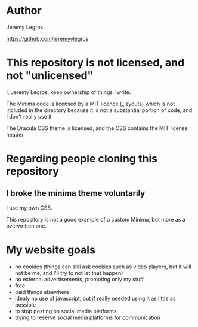 # Author

Jeremy Legros 

https://github.com/jeremyvlegros

# This repository is not licensed, and not "unlicensed"

I, Jeremy Legros, keep ownership of things I write.

The Minima code is licensed by a MIT licence (_layouts) which is not included in the directory because it is not a substantial portion of code, and I don't really use it

The Dracula CSS theme is licensed, and the CSS contains the MIT license header

# Regarding people cloning this repository

## I broke the minima theme voluntarily

I use my own CSS.

This repository is not a good example of a custom Minima, but more as a overwritten one.

# My website goals
- no cookies (things can still ask cookies such as video players, but it will not be me, and I'll try to not let that happen)
- no external advertisements, promoting only my stuff 
- free
- paid things elsewhere
- idealy no use of javascript, but if really needed using it as little as possible  
- to stop posting on social media platforms
- trying to reserve social media platforms for communication 






